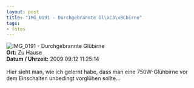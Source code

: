 ```yaml
--- 
layout: post
title: "IMG_0191 - Durchgebrannte Gl\xC3\xBCbirne"
tags: 
- fotos
---
```

<img src="http://blog.fabianonline.de/wp-content/main/2010_04/IMG_0191.jpg" alt="IMG_0191 - Durchgebrannte Glübirne" class="aligncenter" /><br />
<strong>Ort:</strong> Zu Hause<br />
<strong>Datum / Uhrzeit:</strong> 2009:09:12 11:25:14<br />
<br />
Hier sieht man, wie ich gelernt habe, dass man eine 750W-Glühbirne vor dem Einschalten unbedingt vorglühen sollte...
